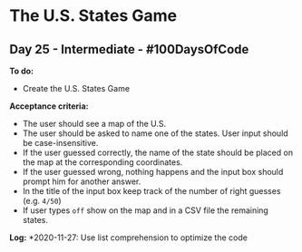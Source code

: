 # The U.S. States Game
## Day 25 - Intermediate - \#100DaysOfCode

**To do:**
* Create the U.S. States Game

**Acceptance criteria:**
* The user should see a map of the U.S.
* The user should be asked to name one of the states. User input should be case-insensitive.
* If the user guessed correctly, the name of the state should be placed on the map at the corresponding coordinates.
* If the user guessed wrong, nothing happens and the input box should prompt him for another answer.
* In the title of the input box keep track of the number of right guesses (e.g. `4/50`)
* If user types `off` show on the map and in a CSV file the remaining states.

**Log:**
*2020-11-27: Use list comprehension to optimize the code
